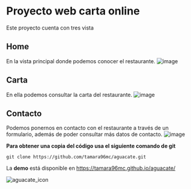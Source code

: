 # Proyecto web carta online

Este proyecto cuenta con tres vista

## Home 

En la vista principal donde podemos conocer el restaurante.
![image](https://user-images.githubusercontent.com/60045207/134821123-e936bcd5-5132-4e1d-b90e-7e975880b37b.png)

## Carta
En ella podemos consultar la carta del restaurante.
![image](https://user-images.githubusercontent.com/60045207/134821142-e653bbc1-f176-4fe8-bfb2-035f06cd323f.png)


## Contacto
Podemos ponernos en contacto con el restaurante a través de un formulario, además de poder consultar más datos de contacto.
![image](https://user-images.githubusercontent.com/60045207/134821159-4e63ce9c-728d-432f-ae01-55b3ce5820e6.png)


**Para obtener una copia del código usa el siguiente comando de git** 

    git clone https://github.com/tamara96mc/aguacate.git

La **demo** está disponible en https://tamara96mc.github.io/aguacate/

![aguacate_icon](https://user-images.githubusercontent.com/60045207/134821080-32712fe7-2ae6-4f39-b8a5-6fcf6a4335ba.png)
